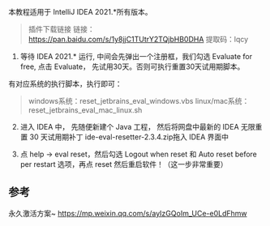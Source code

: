 本教程适用于 IntelliJ IDEA 2021.*所有版本。

> 插件下载链接
链接：https://pan.baidu.com/s/1y8jjC1TUtrY2TQjbHB0DHA
提取码：lqcy

1. 等待 IDEA 2021.* 运行, 中间会先弹出一个注册框，我们勾选 Evaluate for free, 点击 Evaluate， 先试用30天。否则可执行重置30天试用期脚本。

有对应系统的执行脚本，执行即可：
> windows系统：reset_jetbrains_eval_windows.vbs
linux/mac系统：reset_jetbrains_eval_mac_linux.sh

2. 进入 IDEA 中， 先随便新建个 Java 工程， 然后将网盘中最新的 IDEA 无限重置 30 天试用期补丁 ide-eval-resetter-2.3.4.zip拖入 IDEA 界面中

3. 点 help -> eval reset，然后勾选 Logout when reset 和 Auto reset before per restart 选项，再点 reset 然后重启软件！（这一步非常重要）

## 参考

永久激活方案~
https://mp.weixin.qq.com/s/ayIzGQoIm_UCe-e0LdFhmw
